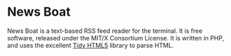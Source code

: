 # News Boat
News Boat is a text-based RSS feed reader for the terminal. It is free software, released under the MIT/X Consortium License.
It is written in PHP, and uses the excellent [Tidy HTML5](http://www.html-tidy.org/) library to parse HTML.
